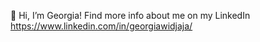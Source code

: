 👋 Hi, I’m Georgia!
Find more info about me on my LinkedIn https://www.linkedin.com/in/georgiawidjaja/
